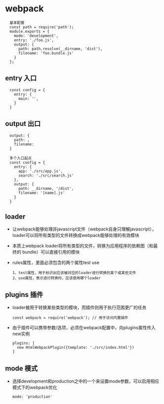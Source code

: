 # webpack

      基本配置
      const path = require('path');
      module.exports = {
        mode: 'development',
        entry: './foo.js',
        output: {
          path: path.resolve(__dirname, 'dist'),
          filename: 'foo.bundle.js'
        }
      };

## entry 入口

      const config = {
        entry: {
          main: '',
        }
      }

## output 出口

      output: {
        path: ,
        filename: 
      }

      多个入口起点
      const config = {
        entry: {
          app: './src/app.js',
          search: './src/search.js'
        },
        output: {
          path: __dirname, '/dist',
          filename: '[name].js'
        }
      }

## loader

- 让webpack能够处理非javascript文件（webpack自身只理解javascript），loader可以将所有类型的文件转换成webpack能够处理的有效模块

- 本质上webpack loader将所有类型的文件，转换为应用程序的依赖图（和最终的 bundle）可以直接引用的模块

- rules属性，里面必须包含的两个属性test use

      1、test属性，用于标识出应该被对应的loader进行转换的某个或某些文件
      2、use属性，表示进行转换时，应该使用哪个loader

## plugins 插件

- loader被用于转换某些类型的模块，而插件则用于执行范围更广的任务

      const webpack = require('webpack'); // 用于访问内置插件

- 由于插件可以携带参数/选项，必须在webpack配置中，向plugins属性传入new实例

      plugins: [
        new HtmlWebpackPlugin({template: './src/index.html'})
      ]

## mode 模式

- 选择development和production之中的一个来设置mode参数，可以启用相应模式下的webpack优化

      mode: 'production'
